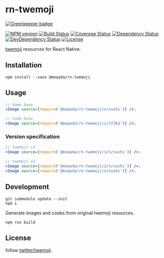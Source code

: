 # rn-twemoji

[![Greenkeeper badge](https://badges.greenkeeper.io/moqada/rn-twemoji.svg)](https://greenkeeper.io/)

[![NPM version][npm-image]][npm-url]
[![Build Status][travis-image]][travis-url]
[![Coverage Status][codecov-image]][codecov-url]
[![Dependency Status][daviddm-image]][daviddm-url]
[![DevDependency Status][daviddm-dev-image]][daviddm-dev-url]
[![License][license-image]][license-url]

[twemoji](https://github.com/twitter/twemoji) resources for React Native.


## Installation

```
npm install --save @moqada/rn-twemoji
```


## Usage

```jsx
// Name base
<Image source={require('@moqada/rn-twemoji/n/sushi')} />;

// Code base
<Image source={require('@moqada/rn-twemoji/c/1f363')} />;
```

### Version specification

```jsx
// twemoji v1
<Image source={require('@moqada/rn-twemoji/1/n/sushi')} />;

// twemoji v2
<Image source={require('@moqada/rn-twemoji/2/n/sushi')} />;
<Image source={require('@moqada/rn-twemoji/n/sushi')} />;
```

## Development

```
git submodule update --init
npm i
```

Generate images and codes from original twemoji resources.

```
npm run build
```

## License

follow [twitter/twemoji](https://github.com/twitter/twemoji).

[npm-url]: https://www.npmjs.com/package/@moqada/rn-twemoji
[npm-image]: https://img.shields.io/npm/v/@moqada/rn-twemoji.svg?style=flat-square
[travis-url]: https://travis-ci.org/moqada/rn-twemoji
[travis-image]: https://img.shields.io/travis/moqada/rn-twemoji.svg?style=flat-square
[daviddm-url]: https://david-dm.org/moqada/rn-twemoji
[daviddm-image]: https://img.shields.io/david/moqada/rn-twemoji.svg?style=flat-square
[daviddm-dev-url]: https://david-dm.org/moqada/rn-twemoji#info=devDependencies
[daviddm-dev-image]: https://img.shields.io/david/dev/moqada/rn-twemoji.svg?style=flat-square
[codecov-url]: https://codecov.io/github/moqada/rn-twemoji
[codecov-image]: https://img.shields.io/codecov/c/github/moqada/rn-twemoji.svg?style=flat-square
[license-url]: http://opensource.org/licenses/MIT
[license-image]: https://img.shields.io/github/license/moqada/rn-twemoji.svg?style=flat-square
